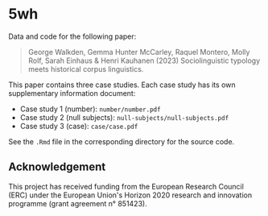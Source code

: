 # 5wh

Data and code for the following paper:

> George Walkden, Gemma Hunter McCarley, Raquel Montero, Molly Rolf, Sarah Einhaus & Henri Kauhanen (2023) Sociolinguistic typology meets historical corpus linguistics.

This paper contains three case studies. Each case study has its own supplementary information document:

- Case study 1 (number): `number/number.pdf`
- Case study 2 (null subjects): `null-subjects/null-subjects.pdf`
- Case study 3 (case): `case/case.pdf`

See the `.Rmd` file in the corresponding directory for the source code.


## Acknowledgement

This project has received funding from the European Research Council (ERC) under the European Union's Horizon 2020 research and innovation programme (grant agreement n° 851423).

